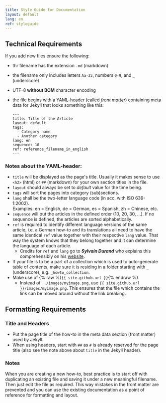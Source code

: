 ```yaml
---
title: Style Guide for Documentation
layout: default
lang: en
ref: styleguide
---
```


## Technical Requirements
If you add new files ensure the following:
- thr filename has the extension `.md` (markdown)
- the filename only includes letters `Aa-Zz`, numbers `0-9`, and `_` (underscore)
- UTF-8 **without BOM** character encoding
- the file begins with a YAML-header (called [*front matter*](https://jekyllrb.com/docs/front-matter/)) containing meta data for Jekyll that looks something like this:

  ```
  ---
  title: Title of the Article
  layout: default
  tags:
    - Category name
    - Another category
  lang: en
  sequence: 10
  ref: reference_filename_in_english
  ---
  ```

### Notes about the YAML-header:
  - `title` will be displayed as the page's title. Usually it makes sense to use `<h2>` (html) or `##` (markdown) for your own section titles in the file.
  - `layout` should always be set to *default* value for the time being.
  - `tags` will sort the pages into category (sub)sections.
  - `lang` shall be the two-letter language code (in acc. with ISO 639-1:2002).<br>Examples: en = English, de = German, es = Spanish, zh = Chinese, etc.
  - `sequence` will put the articles in the defined order (10, 20, 30, ...). If no sequence is defined, the articles are sorted alphabetically.
  - `ref` is required to identify different language versions of the same article, i.e. a German how-to and its translations all need to have the same identical `ref` value together with their respective `lang` value. That way the system knows that they belong together and it can determine the language of each article.
    - Credits for `ref` and `lang` go to ***Sylvain Durand*** who explains this comprehensibly on his [website](https://www.sylvaindurand.org/making-jekyll-multilingual/).
  - If your file is to be a part of a collection which is used to auto-generate table of contents, make sure it is residing in a folder starting with `_` (underscore), e.g. `_howto_collection`.
  - Make use of {% raw %}`{{ site.github.url }}`{% endraw %}.
    - Instead of `../images/myimage.png`, use `{{ site.github.url }}/images/myimage.png`. This ensures that the file which contains the link can be moved around without the link breaking.

## Formatting Requirements

### Title and Headers
- Put the page title of the how-to in the meta data section (front matter) used by Jekyll.
- When using headers, start with `##` as `#` is already reserved for the page title (also see the note above about `title` in the Jekyll header).

### Notes
When you are creating a new how-to, best practice is to start off with duplicating an existing file and saving it under a new meaningful filename. Then just edit the file as required. This way mistakes in the front matter are prevented and you can use the existing documentation as a point of reference for formatting and layout.

